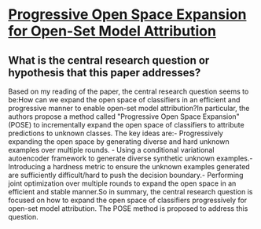 # [Progressive Open Space Expansion for Open-Set Model Attribution](https://arxiv.org/abs/2303.06877)

## What is the central research question or hypothesis that this paper addresses?

Based on my reading of the paper, the central research question seems to be:How can we expand the open space of classifiers in an efficient and progressive manner to enable open-set model attribution?In particular, the authors propose a method called "Progressive Open Space Expansion" (POSE) to incrementally expand the open space of classifiers to attribute predictions to unknown classes. The key ideas are:- Progressively expanding the open space by generating diverse and hard unknown examples over multiple rounds. - Using a conditional variational autoencoder framework to generate diverse synthetic unknown examples.- Introducing a hardness metric to ensure the unknown examples generated are sufficiently difficult/hard to push the decision boundary.- Performing joint optimization over multiple rounds to expand the open space in an efficient and stable manner.So in summary, the central research question is focused on how to expand the open space of classifiers progressively for open-set model attribution. The POSE method is proposed to address this question.
